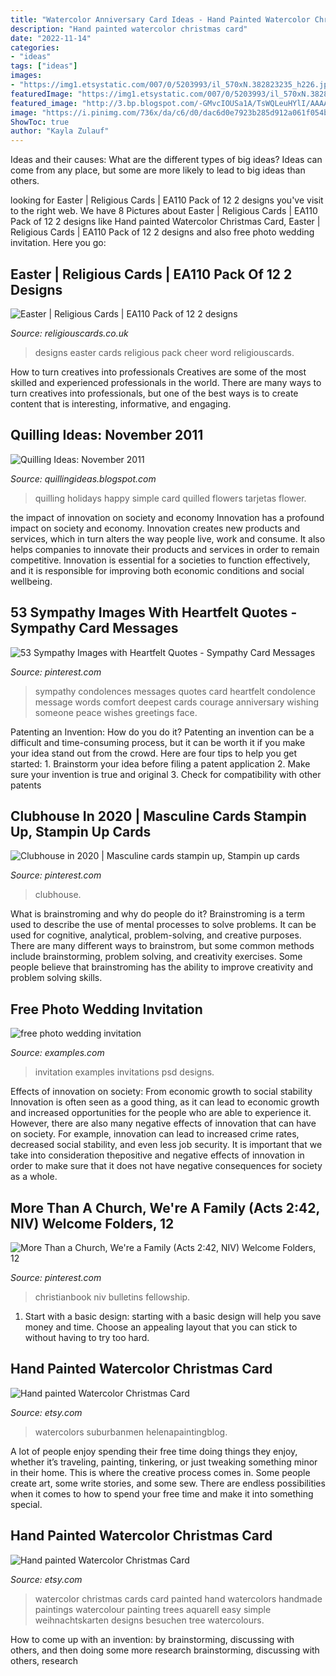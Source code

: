 ```yaml
---
title: "Watercolor Anniversary Card Ideas - Hand Painted Watercolor Christmas Card"
description: "Hand painted watercolor christmas card"
date: "2022-11-14"
categories:
- "ideas"
tags: ["ideas"]
images:
- "https://img1.etsystatic.com/007/0/5203993/il_570xN.382823235_h226.jpg"
featuredImage: "https://img1.etsystatic.com/007/0/5203993/il_570xN.382823235_h226.jpg"
featured_image: "http://3.bp.blogspot.com/-GMvcIOUSa1A/TsWQLeuHYlI/AAAAAAAADRM/ceA0C3qVR60/s1600/DSC_0093.JPG"
image: "https://i.pinimg.com/736x/da/c6/d0/dac6d0e7923b285d912a061f054b6951.jpg"
ShowToc: true
author: "Kayla Zulauf"
---
```



Ideas and their causes: What are the different types of big ideas?
Ideas can come from any place, but some are more likely to lead to big ideas than others.

	

		
looking for Easter | Religious Cards | EA110 Pack of 12 2 designs you've visit to the right web. We have 8 Pictures about Easter | Religious Cards | EA110 Pack of 12 2 designs like Hand painted Watercolor Christmas Card, Easter | Religious Cards | EA110 Pack of 12 2 designs and also free photo wedding invitation. Here you go:
		
    
## Easter | Religious Cards | EA110 Pack Of 12 2 Designs

<img loading=lazy src="https://www.religiouscards.co.uk/wp-content/uploads/2015/01/EA110-1-1-715x1024.png" onerror="this.onerror=null;this.src='https://tse1.mm.bing.net/th?id=OIP.4WqFBK19PQLOCqUXgkpbMQHaKm&amp;pid=15.1';" alt="Easter | Religious Cards | EA110 Pack of 12 2 designs">

_Source: religiouscards.co.uk_

>designs easter cards religious pack cheer word religiouscards. 

	

How to turn creatives into professionals
Creatives are some of the most skilled and experienced professionals in the world. There are many ways to turn creatives into professionals, but one of the best ways is to create content that is interesting, informative, and engaging.

    
## Quilling Ideas: November 2011

<img loading=lazy src="http://3.bp.blogspot.com/-GMvcIOUSa1A/TsWQLeuHYlI/AAAAAAAADRM/ceA0C3qVR60/s1600/DSC_0093.JPG" onerror="this.onerror=null;this.src='https://tse2.mm.bing.net/th?id=OIP.BrO2hiZyFGvwmy0bh6QdxQHaLG&amp;pid=15.1';" alt="Quilling Ideas: November 2011">

_Source: quillingideas.blogspot.com_

>quilling holidays happy simple card quilled flowers tarjetas flower. 

	

the impact of innovation on society and economy
Innovation has a profound impact on society and economy. Innovation creates new products and services, which in turn alters the way people live, work and consume. It also helps companies to innovate their products and services in order to remain competitive. Innovation is essential for a societies to function effectively, and it is responsible for improving both economic conditions and social wellbeing.

    
## 53 Sympathy Images With Heartfelt Quotes - Sympathy Card Messages

<img loading=lazy src="https://i.pinimg.com/736x/da/c6/d0/dac6d0e7923b285d912a061f054b6951.jpg" onerror="this.onerror=null;this.src='https://tse4.mm.bing.net/th?id=OIP.1u-jbUqeR0-4DBN5MaEjwgHaGN&amp;pid=15.1';" alt="53 Sympathy Images with Heartfelt Quotes - Sympathy Card Messages">

_Source: pinterest.com_

>sympathy condolences messages quotes card heartfelt condolence message words comfort deepest cards courage anniversary wishing someone peace wishes greetings face. 

	

Patenting an Invention: How do you do it?
Patenting an invention can be a difficult and time-consuming process, but it can be worth it if you make your idea stand out from the crowd. Here are four tips to help you get started: 1. Brainstorm your idea before filing a patent application 
2. Make sure your invention is true and original 
3. Check for compatibility with other patents 

    
## Clubhouse In 2020 | Masculine Cards Stampin Up, Stampin Up Cards

<img loading=lazy src="https://i.pinimg.com/736x/18/78/71/1878712dc41de1f0e1af68263973a100.jpg" onerror="this.onerror=null;this.src='https://tse3.mm.bing.net/th?id=OIP.ddhzNjoVJf5RWZgI3OMmlgHaJ4&amp;pid=15.1';" alt="Clubhouse in 2020 | Masculine cards stampin up, Stampin up cards">

_Source: pinterest.com_

>clubhouse. 

	

What is brainstroming and why do people do it?
Brainstroming is a term used to describe the use of mental processes to solve problems. It can be used for cognitive, analytical, problem-solving, and creative purposes. There are many different ways to brainstrom, but some common methods include brainstorming, problem solving, and creativity exercises. Some people believe that brainstroming has the ability to improve creativity and problem solving skills.

    
## Free Photo Wedding Invitation

<img loading=lazy src="https://images.examples.com/wp-content/uploads/2017/11/Free-Photo-Wedding-Invitation.jpg" onerror="this.onerror=null;this.src='https://tse2.mm.bing.net/th?id=OIP.DyzXAUiztcADYTQBJXUdkQHaK0&amp;pid=15.1';" alt="free photo wedding invitation">

_Source: examples.com_

>invitation examples invitations psd designs. 

	

Effects of innovation on society: From economic growth to social stability
Innovation is often seen as a good thing, as it can lead to economic growth and increased opportunities for the people who are able to experience it. However, there are also many negative effects of innovation that can have on society. For example, innovation can lead to increased crime rates, decreased social stability, and even less job security. It is important that we take into consideration thepositive and negative effects of innovation in order to make sure that it does not have negative consequences for society as a whole.

    
## More Than A Church, We&#039;re A Family (Acts 2:42, NIV) Welcome Folders, 12

<img loading=lazy src="https://i.pinimg.com/736x/47/2e/23/472e237ad03f037701a941aaf1e03a91--folders-church.jpg" onerror="this.onerror=null;this.src='https://tse4.mm.bing.net/th?id=OIP.Nkj8rNoy5RdDx0cIhlBVRQAAAA&amp;pid=15.1';" alt="More Than a Church, We&#039;re a Family (Acts 2:42, NIV) Welcome Folders, 12">

_Source: pinterest.com_

>christianbook niv bulletins fellowship. 

	

1. Start with a basic design: starting with a basic design will help you save money and time. Choose an appealing layout that you can stick to without having to try too hard.

    
## Hand Painted Watercolor Christmas Card

<img loading=lazy src="https://img1.etsystatic.com/007/0/5203993/il_570xN.382823235_h226.jpg" onerror="this.onerror=null;this.src='https://tse4.mm.bing.net/th?id=OIP.hXBrV1OR3gDgEl04kuZyawHaJ7&amp;pid=15.1';" alt="Hand painted Watercolor Christmas Card">

_Source: etsy.com_

>watercolors suburbanmen helenapaintingblog. 

	

A lot of people enjoy spending their free time doing things they enjoy, whether it’s traveling, painting, tinkering, or just tweaking something minor in their home. This is where the creative process comes in. Some people create art, some write stories, and some sew. There are endless possibilities when it comes to how to spend your free time and make it into something special.

    
## Hand Painted Watercolor Christmas Card

<img loading=lazy src="https://img0.etsystatic.com/008/1/5203993/il_fullxfull.382887790_dz7l.jpg" onerror="this.onerror=null;this.src='https://tse4.mm.bing.net/th?id=OIP.fCwXyy9ZG3c3Om7miaaKLAHaKF&amp;pid=15.1';" alt="Hand painted Watercolor Christmas Card">

_Source: etsy.com_

>watercolor christmas cards card painted hand watercolors handmade paintings watercolour painting trees aquarell easy simple weihnachtskarten designs besuchen tree watercolours. 

	

How to come up with an invention: by brainstorming, discussing with others, and then doing some more research
brainstorming, discussing with others, research

